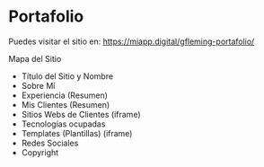 ﻿# Portafolio

Puedes visitar el sitio en: https://miapp.digital/gfleming-portafolio/

Mapa del Sitio
* Título del Sitio y Nombre
* Sobre Mí
* Experiencia (Resumen)
* Mis Clientes (Resumen)
* Sitios Webs de Clientes (iframe)
* Tecnologías ocupadas
* Templates (Plantillas) (iframe)
* Redes Sociales
* Copyright
